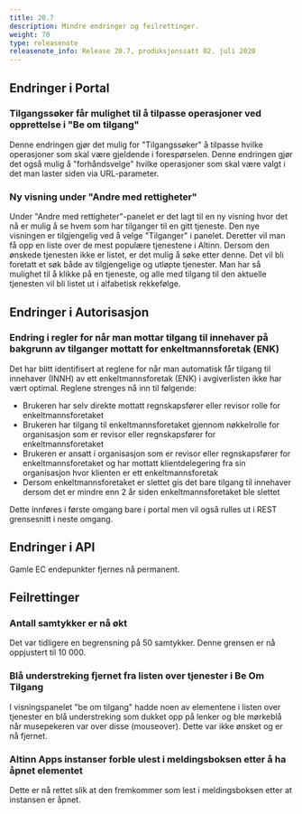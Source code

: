 ```yaml
---
title: 20.7
description: Mindre endringer og feilrettinger.
weight: 70
type: releasenote
releasenote_info: Release 20.7, produksjonssatt 02. juli 2020
--- 
```


## Endringer i Portal

### Tilgangssøker får mulighet til å tilpasse operasjoner ved opprettelse i "Be om tilgang"

Denne endringen gjør det mulig for "Tilgangssøker" å tilpasse hvilke operasjoner som skal være gjeldende i forespørselen. Denne endringen gjør det også mulig å "forhåndsvelge" hvilke operasjoner som skal være valgt i det man laster siden via URL-parameter.

### Ny visning under "Andre med rettigheter"

Under "Andre med rettigheter"-panelet er det lagt til en ny visning hvor det nå er mulig å se hvem som har tilganger til en gitt tjeneste. Den nye visningen er tilgjengelig ved å velge "Tilganger" i panelet. Deretter vil man få opp en liste over de mest populære tjenestene i Altinn. Dersom den ønskede tjenesten ikke er listet, er det mulig å søke etter denne. Det vil bli foretatt et søk både av tilgjengelige og utløpte tjenester. Man har så mulighet til å klikke på en tjeneste, og alle med tilgang til den aktuelle tjenesten vil bli listet ut i alfabetisk rekkefølge.

## Endringer i Autorisasjon

### Endring i regler for når man mottar tilgang til innehaver på bakgrunn av tilganger mottatt for enkeltmannsforetak (ENK)

Det har blitt identifisert at reglene for når man automatisk får tilgang til innehaver (INNH) av ett enkeltmannsforetak (ENK) i avgiverlisten ikke har vært optimal. Reglene strenges nå inn til følgende:

- Brukeren har selv direkte mottatt regnskapsfører eller revisor rolle for enkeltmannsforetaket
- Brukeren har tilgang til enkeltmannsforetaket gjennom nøkkelrolle for organisasjon som er revisor eller regnskapsfører for enkeltmannsforetaket
- Brukeren er ansatt i organisasjon som er revisor eller regnskapsfører for enkeltmannsforetaket og har mottatt klientdelegering fra sin organisasjon hvor klienten er ett enkeltmannsforetak
- Dersom enkeltmannsforetaket er slettet gis det bare tilgang til innehaver dersom det er mindre enn 2 år siden enkeltmannsforetaket ble slettet

Dette innføres i første omgang bare i portal men vil også rulles ut i REST grensesnitt i neste omgang.

## Endringer i API

Gamle EC endepunkter fjernes nå permanent.

## Feilrettinger

### Antall samtykker er nå økt

Det var tidligere en begrensning på 50 samtykker. Denne grensen er nå oppjustert til 10 000.

### Blå understreking fjernet fra listen over tjenester i Be Om Tilgang

I visningspanelet "be om tilgang" hadde noen av elementene i listen over tjenester en blå understreking som dukket opp på lenker og ble mørkeblå når musepekeren var over disse (mouseover). Dette var ikke ønsket og er nå fjernet.

### Altinn Apps instanser forble ulest i meldingsboksen etter å ha åpnet elementet

Dette er nå rettet slik at den fremkommer som lest i meldingsboksen etter at instansen er åpnet.
